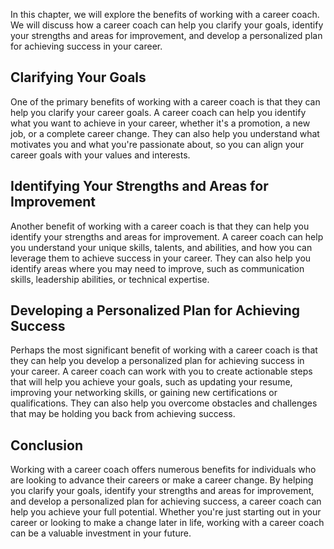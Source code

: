 
In this chapter, we will explore the benefits of working with a career coach. We will discuss how a career coach can help you clarify your goals, identify your strengths and areas for improvement, and develop a personalized plan for achieving success in your career.

Clarifying Your Goals
---------------------

One of the primary benefits of working with a career coach is that they can help you clarify your career goals. A career coach can help you identify what you want to achieve in your career, whether it's a promotion, a new job, or a complete career change. They can also help you understand what motivates you and what you're passionate about, so you can align your career goals with your values and interests.

Identifying Your Strengths and Areas for Improvement
----------------------------------------------------

Another benefit of working with a career coach is that they can help you identify your strengths and areas for improvement. A career coach can help you understand your unique skills, talents, and abilities, and how you can leverage them to achieve success in your career. They can also help you identify areas where you may need to improve, such as communication skills, leadership abilities, or technical expertise.

Developing a Personalized Plan for Achieving Success
----------------------------------------------------

Perhaps the most significant benefit of working with a career coach is that they can help you develop a personalized plan for achieving success in your career. A career coach can work with you to create actionable steps that will help you achieve your goals, such as updating your resume, improving your networking skills, or gaining new certifications or qualifications. They can also help you overcome obstacles and challenges that may be holding you back from achieving success.

Conclusion
----------

Working with a career coach offers numerous benefits for individuals who are looking to advance their careers or make a career change. By helping you clarify your goals, identify your strengths and areas for improvement, and develop a personalized plan for achieving success, a career coach can help you achieve your full potential. Whether you're just starting out in your career or looking to make a change later in life, working with a career coach can be a valuable investment in your future.
